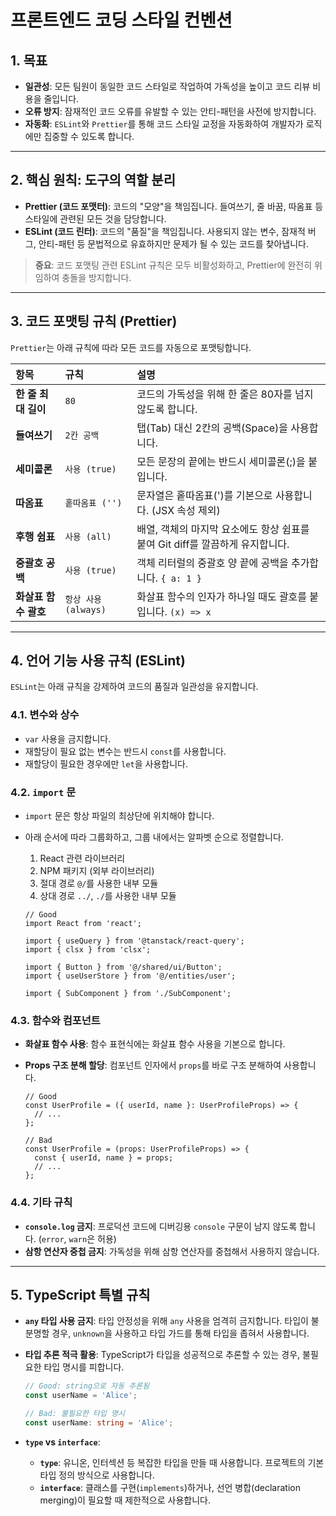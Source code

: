 # 프론트엔드 코딩 스타일 컨벤션

## 1. 목표

-   **일관성**: 모든 팀원이 동일한 코드 스타일로 작업하여 가독성을 높이고 코드 리뷰 비용을 줄입니다.
-   **오류 방지**: 잠재적인 코드 오류를 유발할 수 있는 안티-패턴을 사전에 방지합니다.
-   **자동화**: `ESLint`와 `Prettier`를 통해 코드 스타일 교정을 자동화하여 개발자가 로직에만 집중할 수 있도록 합니다.

---

## 2. 핵심 원칙: 도구의 역할 분리

-   **Prettier (코드 포맷터)**: 코드의 "모양"을 책임집니다. 들여쓰기, 줄 바꿈, 따옴표 등 스타일에 관련된 모든 것을 담당합니다.
-   **ESLint (코드 린터)**: 코드의 "품질"을 책임집니다. 사용되지 않는 변수, 잠재적 버그, 안티-패턴 등 문법적으로 유효하지만 문제가 될 수 있는 코드를 찾아냅니다.

> **중요**: 코드 포맷팅 관련 ESLint 규칙은 모두 비활성화하고, Prettier에 완전히 위임하여 충돌을 방지합니다.

---

## 3. 코드 포맷팅 규칙 (Prettier)

`Prettier`는 아래 규칙에 따라 모든 코드를 자동으로 포맷팅합니다.

| 항목 | 규칙 | 설명 |
| :--- | :--- | :--- |
| **한 줄 최대 길이** | `80` | 코드의 가독성을 위해 한 줄은 80자를 넘지 않도록 합니다. |
| **들여쓰기** | `2칸 공백` | 탭(Tab) 대신 2칸의 공백(Space)을 사용합니다. |
| **세미콜론** | `사용 (true)` | 모든 문장의 끝에는 반드시 세미콜론(;)을 붙입니다. |
| **따옴표** | `홑따옴표 ('')` | 문자열은 홑따옴표(')를 기본으로 사용합니다. (JSX 속성 제외) |
| **후행 쉼표** | `사용 (all)` | 배열, 객체의 마지막 요소에도 항상 쉼표를 붙여 Git diff를 깔끔하게 유지합니다. |
| **중괄호 공백** | `사용 (true)` | 객체 리터럴의 중괄호 양 끝에 공백을 추가합니다. ` { a: 1 } ` |
| **화살표 함수 괄호** | `항상 사용 (always)` | 화살표 함수의 인자가 하나일 때도 괄호를 붙입니다. `(x) => x` |

---

## 4. 언어 기능 사용 규칙 (ESLint)

`ESLint`는 아래 규칙을 강제하여 코드의 품질과 일관성을 유지합니다.

### **4.1. 변수와 상수**

-   `var` 사용을 금지합니다.
-   재할당이 필요 없는 변수는 반드시 `const`를 사용합니다.
-   재할당이 필요한 경우에만 `let`을 사용합니다.

### **4.2. `import` 문**

-   `import` 문은 항상 파일의 최상단에 위치해야 합니다.
-   아래 순서에 따라 그룹화하고, 그룹 내에서는 알파벳 순으로 정렬합니다.
    1.  React 관련 라이브러리
    2.  NPM 패키지 (외부 라이브러리)
    3.  절대 경로 `@/`를 사용한 내부 모듈
    4.  상대 경로 `../`, `./`를 사용한 내부 모듈

    ```tsx
    // Good
    import React from 'react';

    import { useQuery } from '@tanstack/react-query';
    import { clsx } from 'clsx';

    import { Button } from '@/shared/ui/Button';
    import { useUserStore } from '@/entities/user';

    import { SubComponent } from './SubComponent';
    ```

### **4.3. 함수와 컴포넌트**

-   **화살표 함수 사용**: 함수 표현식에는 화살표 함수 사용을 기본으로 합니다.
-   **Props 구조 분해 할당**: 컴포넌트 인자에서 `props`를 바로 구조 분해하여 사용합니다.

    ```tsx
    // Good
    const UserProfile = ({ userId, name }: UserProfileProps) => {
      // ...
    };

    // Bad
    const UserProfile = (props: UserProfileProps) => {
      const { userId, name } = props;
      // ...
    };
    ```

### **4.4. 기타 규칙**

-   **`console.log` 금지**: 프로덕션 코드에 디버깅용 `console` 구문이 남지 않도록 합니다. (`error`, `warn`은 허용)
-   **삼항 연산자 중첩 금지**: 가독성을 위해 삼항 연산자를 중첩해서 사용하지 않습니다.

---

## 5. TypeScript 특별 규칙

-   **`any` 타입 사용 금지**: 타입 안정성을 위해 `any` 사용을 엄격히 금지합니다. 타입이 불분명할 경우, `unknown`을 사용하고 타입 가드를 통해 타입을 좁혀서 사용합니다.
-   **타입 추론 적극 활용**: TypeScript가 타입을 성공적으로 추론할 수 있는 경우, 불필요한 타입 명시를 피합니다.

    ```ts
    // Good: string으로 자동 추론됨
    const userName = 'Alice';

    // Bad: 불필요한 타입 명시
    const userName: string = 'Alice';
    ```

-   **`type` vs `interface`**:
    -   **`type`**: 유니온, 인터섹션 등 복잡한 타입을 만들 때 사용합니다. 프로젝트의 기본 타입 정의 방식으로 사용합니다.
    -   **`interface`**: 클래스를 구현(`implements`)하거나, 선언 병합(declaration merging)이 필요할 때 제한적으로 사용합니다.